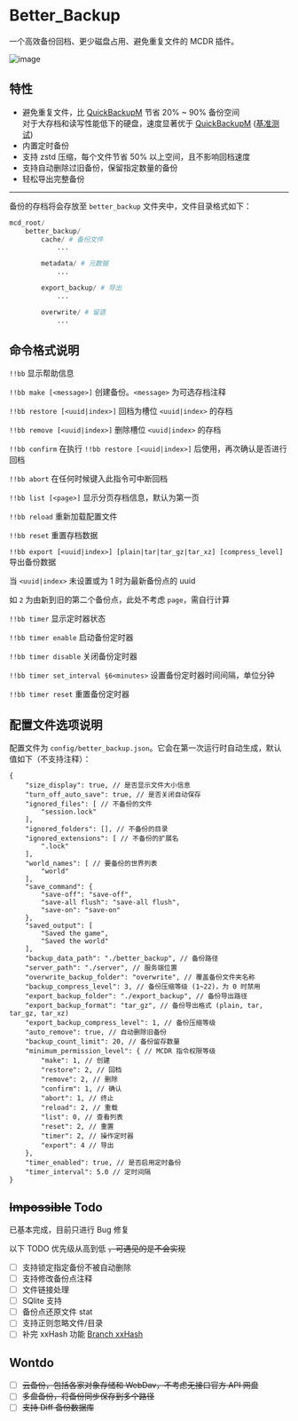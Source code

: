 # Better_Backup

一个高效备份回档、更少磁盘占用、避免重复文件的 MCDR 插件。

![image](https://github.com/z0z0r4/better_backup/assets/78744121/f6c7ea9a-07c2-43b5-8595-9e1b1d7e79ac)


## 特性

- 避免重复文件，比 [QuickBackupM](https://github.com/TISUnion/QuickBackupM) 节省 20% ~ 90% 备份空间  
  对于大存档和读写性能低下的硬盘，速度显著优于 [QuickBackupM](https://github.com/TISUnion/QuickBackupM) ([基准测试](https://github.com/z0z0r4/better_backup/issues/5))
- 内置定时备份
- 支持 zstd 压缩，每个文件节省 50% 以上空间，且不影响回档速度
- 支持自动删除过旧备份，保留指定数量的备份
- 轻松导出完整备份

---

备份的存档将会存放至 `better_backup` 文件夹中，文件目录格式如下：
```python
mcd_root/
    better_backup/
        cache/ # 备份文件
            ...

        metadata/ # 元数据
            ...

        export_backup/ # 导出
            ...

        overwrite/ # 留底
            ...
```

## 命令格式说明

`!!bb` 显示帮助信息

`!!bb make [<message>]` 创建备份。`<message>` 为可选存档注释

`!!bb restore [<uuid|index>]` 回档为槽位 `<uuid|index>` 的存档

`!!bb remove [<uuid|index>]` 删除槽位 `<uuid|index>` 的存档

`!!bb confirm` 在执行 `!!bb restore [<uuid|index>]` 后使用，再次确认是否进行回档

`!!bb abort` 在任何时候键入此指令可中断回档

`!!bb list [<page>]` 显示分页存档信息，默认为第一页

`!!bb reload` 重新加载配置文件

`!!bb reset` 重置存档数据

`!!bb export [<uuid|index>] [plain|tar|tar_gz|tar_xz] [compress_level]` 导出备份数据

当 `<uuid|index>` 未设置或为 1 时为最新备份点的 uuid

如 `2` 为由新到旧的第二个备份点，此处不考虑 `page`，需自行计算

`!!bb timer` 显示定时器状态

`!!bb timer enable` 启动备份定时器

`!!bb timer disable` 关闭备份定时器

`!!bb timer set_interval §6<minutes>` 设置备份定时器时间间隔，单位分钟

`!!bb timer reset` 重置备份定时器

## 配置文件选项说明

配置文件为 `config/better_backup.json`。它会在第一次运行时自动生成，默认值如下（不支持注释）：

```json5
{
    "size_display": true, // 是否显示文件大小信息
    "turn_off_auto_save": true, // 是否关闭自动保存
    "ignored_files": [ // 不备份的文件
        "session.lock"
    ],
    "ignored_folders": [], // 不备份的目录
    "ignored_extensions": [ // 不备份的扩展名
        ".lock"
    ],
    "world_names": [ // 要备份的世界列表
        "world"
    ],
    "save_command": {
        "save-off": "save-off",
        "save-all flush": "save-all flush",
        "save-on": "save-on"
    },
    "saved_output": [
        "Saved the game",
        "Saved the world"
    ],
    "backup_data_path": "./better_backup", // 备份路径
    "server_path": "./server", // 服务端位置
    "overwrite_backup_folder": "overwrite", // 覆盖备份文件夹名称
    "backup_compress_level": 3, // 备份压缩等级 (1~22)，为 0 时禁用
    "export_backup_folder": "./export_backup", // 备份导出路径
    "export_backup_format": "tar_gz", // 备份导出格式 (plain, tar, tar_gz, tar_xz)
    "export_backup_compress_level": 1, // 备份压缩等级
    "auto_remove": true, // 自动删除旧备份
    "backup_count_limit": 20, // 备份留存数量
    "minimum_permission_level": { // MCDR 指令权限等级
        "make": 1, // 创建
        "restore": 2, // 回档
        "remove": 2, // 删除
        "confirm": 1, // 确认
        "abort": 1, // 终止
        "reload": 2, // 重载
        "list": 0, // 查看列表
        "reset": 2, // 重置
        "timer": 2, // 操作定时器
        "export": 4 // 导出
    },
    "timer_enabled": true, // 是否启用定时备份
    "timer_interval": 5.0 // 定时间隔
}
```

## ~~Impossible~~ Todo

已基本完成，目前只进行 Bug 修复

以下 TODO 优先级从高到低 ~~，可遇见的是不会实现~~

- [ ] 支持锁定指定备份不被自动删除
- [ ] 支持修改备份点注释
- [ ] 文件链接处理
- [ ] SQlite 支持
- [ ] 备份点还原文件 stat
- [ ] 支持正则忽略文件/目录
- [ ] 补完 xxHash 功能 [Branch xxHash](https://github.com/z0z0r4/better_backup/tree/xxhash)

## Wontdo

- [ ] ~~云备份，包括各家对象存储和 WebDav，不考虑无接口官方 API 网盘~~
- [ ] ~~多盘备份，将备份同步保存到多个路径~~
- [ ] ~~支持 Diff 备份数据库~~
